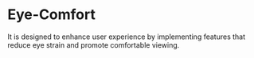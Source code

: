 # Eye-Comfort
It is designed to enhance user experience by implementing features that reduce eye strain and promote comfortable viewing. 
